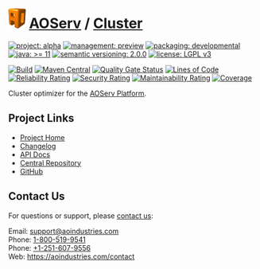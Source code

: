 # [<img src="ao-logo.png" alt="AO Logo" width="35" height="40">](https://github.com/ao-apps) [AOServ](https://aoindustries.com/aoserv/) / [Cluster](https://github.com/ao-apps/aoserv-cluster)

[![project: alpha](https://aoindustries.com/ao-badges/project-alpha.svg)](https://aoindustries.com/life-cycle#project-alpha)
[![management: preview](https://aoindustries.com/ao-badges/management-preview.svg)](https://aoindustries.com/life-cycle#management-preview)
[![packaging: developmental](https://aoindustries.com/ao-badges/packaging-developmental.svg)](https://aoindustries.com/life-cycle#packaging-developmental)  
[![java: &gt;= 11](https://aoindustries.com/ao-badges/java-11.svg)](https://docs.oracle.com/en/java/javase/11/)
[![semantic versioning: 2.0.0](https://aoindustries.com/ao-badges/semver-2.0.0.svg)](https://semver.org/spec/v2.0.0.html)
[![license: LGPL v3](https://aoindustries.com/ao-badges/license-lgpl-3.0.svg)](https://www.gnu.org/licenses/lgpl-3.0)

[![Build](https://github.com/ao-apps/aoserv-cluster/workflows/Build/badge.svg?branch=master)](https://github.com/ao-apps/aoserv-cluster/actions?query=workflow%3ABuild)
[![Maven Central](https://maven-badges.herokuapp.com/maven-central/com.aoindustries/aoserv-cluster/badge.svg)](https://maven-badges.herokuapp.com/maven-central/com.aoindustries/aoserv-cluster)
[![Quality Gate Status](https://sonarcloud.io/api/project_badges/measure?branch=master&project=com.aoapps.platform%3Aaoapps-cluster&metric=alert_status)](https://sonarcloud.io/dashboard?branch=master&id=com.aoapps.platform%3Aaoapps-cluster)
[![Lines of Code](https://sonarcloud.io/api/project_badges/measure?branch=master&project=com.aoapps.platform%3Aaoapps-cluster&metric=ncloc)](https://sonarcloud.io/component_measures?branch=master&id=com.aoapps.platform%3Aaoapps-cluster&metric=ncloc)  
[![Reliability Rating](https://sonarcloud.io/api/project_badges/measure?branch=master&project=com.aoapps.platform%3Aaoapps-cluster&metric=reliability_rating)](https://sonarcloud.io/component_measures?branch=master&id=com.aoapps.platform%3Aaoapps-cluster&metric=Reliability)
[![Security Rating](https://sonarcloud.io/api/project_badges/measure?branch=master&project=com.aoapps.platform%3Aaoapps-cluster&metric=security_rating)](https://sonarcloud.io/component_measures?branch=master&id=com.aoapps.platform%3Aaoapps-cluster&metric=Security)
[![Maintainability Rating](https://sonarcloud.io/api/project_badges/measure?branch=master&project=com.aoapps.platform%3Aaoapps-cluster&metric=sqale_rating)](https://sonarcloud.io/component_measures?branch=master&id=com.aoapps.platform%3Aaoapps-cluster&metric=Maintainability)
[![Coverage](https://sonarcloud.io/api/project_badges/measure?branch=master&project=com.aoapps.platform%3Aaoapps-cluster&metric=coverage)](https://sonarcloud.io/component_measures?branch=master&id=com.aoapps.platform%3Aaoapps-cluster&metric=Coverage)

Cluster optimizer for the [AOServ Platform](https://aoindustries.com/aoserv/).

## Project Links
* [Project Home](https://aoindustries.com/aoserv/cluster/)
* [Changelog](https://aoindustries.com/aoserv/cluster/changelog)
* [API Docs](https://aoindustries.com/aoserv/cluster/apidocs/)
* [Central Repository](https://central.sonatype.com/artifact/com.aoindustries/aoserv-cluster)
* [GitHub](https://github.com/ao-apps/aoserv-cluster)

## Contact Us
For questions or support, please [contact us](https://aoindustries.com/contact):

Email: [support@aoindustries.com](mailto:support@aoindustries.com)  
Phone: [1-800-519-9541](tel:1-800-519-9541)  
Phone: [+1-251-607-9556](tel:+1-251-607-9556)  
Web: https://aoindustries.com/contact

